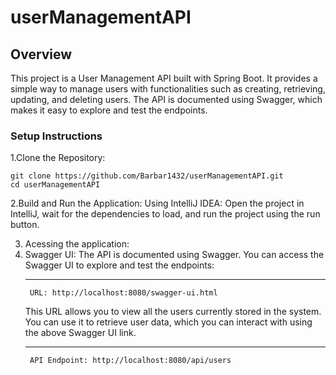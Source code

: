 # userManagementAPI

## Overview

This project is a User Management API built with Spring Boot. It provides a simple way to manage users with functionalities such as creating, retrieving, updating, and deleting users. The API is documented using Swagger, which makes it easy to explore and test the endpoints.

### Setup Instructions

1.Clone the Repository:
```
git clone https://github.com/Barbar1432/userManagementAPI.git
cd userManagementAPI

```
2.Build and Run the Application:
Using IntelliJ IDEA: Open the project in IntelliJ, wait for the dependencies to load, and run the project using the run button.

3. Acessing the application:
 1. Swagger UI: The API is documented using Swagger. You can access the Swagger UI to explore and test the endpoints:
     ********
         URL: http://localhost:8080/swagger-ui.html
   
    This URL allows you to view all the users currently stored in the system. You can use it to retrieve user data, which you can interact with using the above Swagger UI link.
     **********
         API Endpoint: http://localhost:8080/api/users

    
